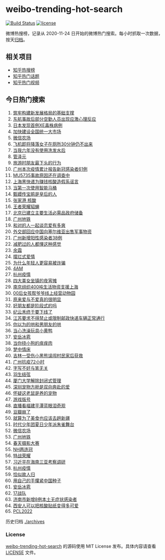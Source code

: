 # weibo-trending-hot-search

[![Build Status](https://github.com/justjavac/weibo-trending-hot-search/workflows/ci/badge.svg?branch=master)](https://github.com/justjavac/weibo-trending-hot-search/actions)
[![license](https://img.shields.io/github/license/justjavac/weibo-trending-hot-search)](https://github.com/justjavac/weibo-trending-hot-search/blob/master/LICENSE)

微博热搜榜，记录从 2020-11-24 日开始的微博热门搜索。每小时抓取一次数据，按天[归档](./archives)。

## 相关项目

- [知乎热搜榜](https://github.com/justjavac/zhihu-trending-top-search)
- [知乎热门话题](https://github.com/justjavac/zhihu-trending-hot-questions)
- [知乎热门视频](https://github.com/justjavac/zhihu-trending-hot-video)

## 今日热门搜索

<!-- BEGIN -->
<!-- 最后更新时间 Tue Apr 12 2022 04:10:59 GMT+0800 (China Standard Time) -->

1. [筑牢构建新发展格局的基础支撑](https://s.weibo.com//weibo?q=%23%E7%AD%91%E7%89%A2%E6%9E%84%E5%BB%BA%E6%96%B0%E5%8F%91%E5%B1%95%E6%A0%BC%E5%B1%80%E7%9A%84%E5%9F%BA%E7%A1%80%E6%94%AF%E6%92%91%23&Refer=new_time)
1. [东航事故后部分空勤人员出现应激心理反应](https://s.weibo.com//weibo?q=%23%E4%B8%9C%E8%88%AA%E4%BA%8B%E6%95%85%E5%90%8E%E9%83%A8%E5%88%86%E7%A9%BA%E5%8B%A4%E4%BA%BA%E5%91%98%E5%87%BA%E7%8E%B0%E5%BA%94%E6%BF%80%E5%BF%83%E7%90%86%E5%8F%8D%E5%BA%94%23&Refer=top)
1. [日本发现首例XE毒株病例](https://s.weibo.com//weibo?q=%23%E6%97%A5%E6%9C%AC%E5%8F%91%E7%8E%B0%E9%A6%96%E4%BE%8BXE%E6%AF%92%E6%A0%AA%E7%97%85%E4%BE%8B%23&Refer=top)
1. [加快建设全国统一大市场](https://s.weibo.com//weibo?q=%23%E5%8A%A0%E5%BF%AB%E5%BB%BA%E8%AE%BE%E5%85%A8%E5%9B%BD%E7%BB%9F%E4%B8%80%E5%A4%A7%E5%B8%82%E5%9C%BA%23&Refer=top)
1. [微信农场](https://s.weibo.com//weibo?q=%23%E5%BE%AE%E4%BF%A1%E5%86%9C%E5%9C%BA%23&Refer=top)
1. [飞机即将降落女子在厕所30分钟仍不出来](https://s.weibo.com//weibo?q=%23%E9%A3%9E%E6%9C%BA%E5%8D%B3%E5%B0%86%E9%99%8D%E8%90%BD%E5%A5%B3%E5%AD%90%E5%9C%A8%E5%8E%95%E6%89%8030%E5%88%86%E9%92%9F%E4%BB%8D%E4%B8%8D%E5%87%BA%E6%9D%A5%23&Refer=top)
1. [当我六年没有使用洗发水后](https://s.weibo.com//weibo?q=%23%E5%BD%93%E6%88%91%E5%85%AD%E5%B9%B4%E6%B2%A1%E6%9C%89%E4%BD%BF%E7%94%A8%E6%B4%97%E5%8F%91%E6%B0%B4%E5%90%8E%23&Refer=top)
1. [管泽元](https://s.weibo.com//weibo?q=%E7%AE%A1%E6%B3%BD%E5%85%83&Refer=top)
1. [旅游时朋友最下头的行为](https://s.weibo.com//weibo?q=%23%E6%97%85%E6%B8%B8%E6%97%B6%E6%9C%8B%E5%8F%8B%E6%9C%80%E4%B8%8B%E5%A4%B4%E7%9A%84%E8%A1%8C%E4%B8%BA%23&Refer=top)
1. [广州本次疫情累计报告新冠感染者61例](https://s.weibo.com//weibo?q=%23%E5%B9%BF%E5%B7%9E%E6%9C%AC%E6%AC%A1%E7%96%AB%E6%83%85%E7%B4%AF%E8%AE%A1%E6%8A%A5%E5%91%8A%E6%96%B0%E5%86%A0%E6%84%9F%E6%9F%93%E8%80%8561%E4%BE%8B%23&Refer=top)
1. [MU5735事故原因还在调查中](https://s.weibo.com//weibo?q=%23MU5735%E4%BA%8B%E6%95%85%E5%8E%9F%E5%9B%A0%E8%BF%98%E5%9C%A8%E8%B0%83%E6%9F%A5%E4%B8%AD%23&Refer=top)
1. [上海黑快递为赚钱核酸造假系谣言](https://s.weibo.com//weibo?q=%23%E4%B8%8A%E6%B5%B7%E9%BB%91%E5%BF%AB%E9%80%92%E4%B8%BA%E8%B5%9A%E9%92%B1%E6%A0%B8%E9%85%B8%E9%80%A0%E5%81%87%E7%B3%BB%E8%B0%A3%E8%A8%80%23&Refer=top)
1. [当第一次使用智能马桶](https://s.weibo.com//weibo?q=%23%E5%BD%93%E7%AC%AC%E4%B8%80%E6%AC%A1%E4%BD%BF%E7%94%A8%E6%99%BA%E8%83%BD%E9%A9%AC%E6%A1%B6%23&Refer=top)
1. [甄嬛传宝鹃是皇后的人](https://s.weibo.com//weibo?q=%E7%94%84%E5%AC%9B%E4%BC%A0%E5%AE%9D%E9%B9%83%E6%98%AF%E7%9A%87%E5%90%8E%E7%9A%84%E4%BA%BA&Refer=top)
1. [张家港 核酸](https://s.weibo.com//weibo?q=%E5%BC%A0%E5%AE%B6%E6%B8%AF%20%E6%A0%B8%E9%85%B8&Refer=top)
1. [王者荣耀貂蝉](https://s.weibo.com//weibo?q=%23%E7%8E%8B%E8%80%85%E8%8D%A3%E8%80%80%E8%B2%82%E8%9D%89%23&Refer=top)
1. [北京已建立主要生活必需品政府储备](https://s.weibo.com//weibo?q=%23%E5%8C%97%E4%BA%AC%E5%B7%B2%E5%BB%BA%E7%AB%8B%E4%B8%BB%E8%A6%81%E7%94%9F%E6%B4%BB%E5%BF%85%E9%9C%80%E5%93%81%E6%94%BF%E5%BA%9C%E5%82%A8%E5%A4%87%23&Refer=top)
1. [广州地铁](https://s.weibo.com//weibo?q=%23%E5%B9%BF%E5%B7%9E%E5%9C%B0%E9%93%81%23&Refer=top)
1. [和对的人一起谈恋爱有多爽](https://s.weibo.com//weibo?q=%23%E5%92%8C%E5%AF%B9%E7%9A%84%E4%BA%BA%E4%B8%80%E8%B5%B7%E8%B0%88%E6%81%8B%E7%88%B1%E6%9C%89%E5%A4%9A%E7%88%BD%23&Refer=top)
1. [外交部回应中国向塞尔维亚出售军事物资](https://s.weibo.com//weibo?q=%23%E5%A4%96%E4%BA%A4%E9%83%A8%E5%9B%9E%E5%BA%94%E4%B8%AD%E5%9B%BD%E5%90%91%E5%A1%9E%E5%B0%94%E7%BB%B4%E4%BA%9A%E5%87%BA%E5%94%AE%E5%86%9B%E4%BA%8B%E7%89%A9%E8%B5%84%23&Refer=top)
1. [广州新增阳性感染者38例](https://s.weibo.com//weibo?q=%23%E5%B9%BF%E5%B7%9E%E6%96%B0%E5%A2%9E%E9%98%B3%E6%80%A7%E6%84%9F%E6%9F%93%E8%80%8538%E4%BE%8B%23&Refer=top)
1. [减肥过的人都懂这种感觉](https://s.weibo.com//weibo?q=%23%E5%87%8F%E8%82%A5%E8%BF%87%E7%9A%84%E4%BA%BA%E9%83%BD%E6%87%82%E8%BF%99%E7%A7%8D%E6%84%9F%E8%A7%89%23&Refer=top)
1. [余霜](https://s.weibo.com//weibo?q=%E4%BD%99%E9%9C%9C&Refer=top)
1. [摆烂式爱情](https://s.weibo.com//weibo?q=%23%E6%91%86%E7%83%82%E5%BC%8F%E7%88%B1%E6%83%85%23&Refer=top)
1. [为什么年轻人更容易被诈骗](https://s.weibo.com//weibo?q=%23%E4%B8%BA%E4%BB%80%E4%B9%88%E5%B9%B4%E8%BD%BB%E4%BA%BA%E6%9B%B4%E5%AE%B9%E6%98%93%E8%A2%AB%E8%AF%88%E9%AA%97%23&Refer=top)
1. [4AM](https://s.weibo.com//weibo?q=4AM&Refer=top)
1. [杭州疫情](https://s.weibo.com//weibo?q=%23%E6%9D%AD%E5%B7%9E%E7%96%AB%E6%83%85%23&Refer=top)
1. [四大美女坐镇的夜宵摊](https://s.weibo.com//weibo?q=%E5%9B%9B%E5%A4%A7%E7%BE%8E%E5%A5%B3%E5%9D%90%E9%95%87%E7%9A%84%E5%A4%9C%E5%AE%B5%E6%91%8A&Refer=top)
1. [南京组织400吨生活物资支援上海](https://s.weibo.com//weibo?q=%23%E5%8D%97%E4%BA%AC%E7%BB%84%E7%BB%87400%E5%90%A8%E7%94%9F%E6%B4%BB%E7%89%A9%E8%B5%84%E6%94%AF%E6%8F%B4%E4%B8%8A%E6%B5%B7%23&Refer=top)
1. [00后女孩帮爷爷线上经营动物园](https://s.weibo.com//weibo?q=%2300%E5%90%8E%E5%A5%B3%E5%AD%A9%E5%B8%AE%E7%88%B7%E7%88%B7%E7%BA%BF%E4%B8%8A%E7%BB%8F%E8%90%A5%E5%8A%A8%E7%89%A9%E5%9B%AD%23&Refer=top)
1. [原来爱与不爱真的很明显](https://s.weibo.com//weibo?q=%23%E5%8E%9F%E6%9D%A5%E7%88%B1%E4%B8%8E%E4%B8%8D%E7%88%B1%E7%9C%9F%E7%9A%84%E5%BE%88%E6%98%8E%E6%98%BE%23&Refer=top)
1. [好朋友都是阶段式的吗](https://s.weibo.com//weibo?q=%23%E5%A5%BD%E6%9C%8B%E5%8F%8B%E9%83%BD%E6%98%AF%E9%98%B6%E6%AE%B5%E5%BC%8F%E7%9A%84%E5%90%97%23&Refer=top)
1. [纪云禾终于要下线了](https://s.weibo.com//weibo?q=%23%E7%BA%AA%E4%BA%91%E7%A6%BE%E7%BB%88%E4%BA%8E%E8%A6%81%E4%B8%8B%E7%BA%BF%E4%BA%86%23&Refer=top)
1. [江苏要求不得禁止或限制邮政快递车辆正常通行](https://s.weibo.com//weibo?q=%23%E6%B1%9F%E8%8B%8F%E8%A6%81%E6%B1%82%E4%B8%8D%E5%BE%97%E7%A6%81%E6%AD%A2%E6%88%96%E9%99%90%E5%88%B6%E9%82%AE%E6%94%BF%E5%BF%AB%E9%80%92%E8%BD%A6%E8%BE%86%E6%AD%A3%E5%B8%B8%E9%80%9A%E8%A1%8C%23&Refer=top)
1. [你以为的哄和男朋友的哄](https://s.weibo.com//weibo?q=%23%E4%BD%A0%E4%BB%A5%E4%B8%BA%E7%9A%84%E5%93%84%E5%92%8C%E7%94%B7%E6%9C%8B%E5%8F%8B%E7%9A%84%E5%93%84%23&Refer=top)
1. [当心洗澡玩具小黄鸭](https://s.weibo.com//weibo?q=%23%E5%BD%93%E5%BF%83%E6%B4%97%E6%BE%A1%E7%8E%A9%E5%85%B7%E5%B0%8F%E9%BB%84%E9%B8%AD%23&Refer=top)
1. [安岳冰雹](https://s.weibo.com//weibo?q=%23%E5%AE%89%E5%B2%B3%E5%86%B0%E9%9B%B9%23&Refer=top)
1. [当你挠小狗的痒痒肉](https://s.weibo.com//weibo?q=%23%E5%BD%93%E4%BD%A0%E6%8C%A0%E5%B0%8F%E7%8B%97%E7%9A%84%E7%97%92%E7%97%92%E8%82%89%23&Refer=top)
1. [梦中情床](https://s.weibo.com//weibo?q=%E6%A2%A6%E4%B8%AD%E6%83%85%E5%BA%8A&Refer=top)
1. [吉林一受伤小黑熊误闯村民家后获救](https://s.weibo.com//weibo?q=%23%E5%90%89%E6%9E%97%E4%B8%80%E5%8F%97%E4%BC%A4%E5%B0%8F%E9%BB%91%E7%86%8A%E8%AF%AF%E9%97%AF%E6%9D%91%E6%B0%91%E5%AE%B6%E5%90%8E%E8%8E%B7%E6%95%91%23&Refer=top)
1. [广州抗疫72小时](https://s.weibo.com//weibo?q=%23%E5%B9%BF%E5%B7%9E%E6%8A%97%E7%96%AB72%E5%B0%8F%E6%97%B6%23&Refer=top)
1. [字写不好与笔无关](https://s.weibo.com//weibo?q=%23%E5%AD%97%E5%86%99%E4%B8%8D%E5%A5%BD%E4%B8%8E%E7%AC%94%E6%97%A0%E5%85%B3%23&Refer=top)
1. [羽生结弦](https://s.weibo.com//weibo?q=%23%E7%BE%BD%E7%94%9F%E7%BB%93%E5%BC%A6%23&Refer=top)
1. [厦门大学解除封闭式管理](https://s.weibo.com//weibo?q=%23%E5%8E%A6%E9%97%A8%E5%A4%A7%E5%AD%A6%E8%A7%A3%E9%99%A4%E5%B0%81%E9%97%AD%E5%BC%8F%E7%AE%A1%E7%90%86%23&Refer=top)
1. [深圳宠物方舱是双向奔赴的爱](https://s.weibo.com//weibo?q=%23%E6%B7%B1%E5%9C%B3%E5%AE%A0%E7%89%A9%E6%96%B9%E8%88%B1%E6%98%AF%E5%8F%8C%E5%90%91%E5%A5%94%E8%B5%B4%E7%9A%84%E7%88%B1%23&Refer=top)
1. [怀疑这老鼠是养的宠物](https://s.weibo.com//weibo?q=%23%E6%80%80%E7%96%91%E8%BF%99%E8%80%81%E9%BC%A0%E6%98%AF%E5%85%BB%E7%9A%84%E5%AE%A0%E7%89%A9%23&Refer=top)
1. [游戏版号](https://s.weibo.com//weibo?q=%E6%B8%B8%E6%88%8F%E7%89%88%E5%8F%B7&Refer=top)
1. [直播看福建平潭蓝眼泪奇观](https://s.weibo.com//weibo?q=%23%E7%9B%B4%E6%92%AD%E7%9C%8B%E7%A6%8F%E5%BB%BA%E5%B9%B3%E6%BD%AD%E8%93%9D%E7%9C%BC%E6%B3%AA%E5%A5%87%E8%A7%82%23&Refer=top)
1. [豆瓣崩了](https://s.weibo.com//weibo?q=%23%E8%B1%86%E7%93%A3%E5%B4%A9%E4%BA%86%23&Refer=top)
1. [就算为了美食也应该去趟新疆](https://s.weibo.com//weibo?q=%23%E5%B0%B1%E7%AE%97%E4%B8%BA%E4%BA%86%E7%BE%8E%E9%A3%9F%E4%B9%9F%E5%BA%94%E8%AF%A5%E5%8E%BB%E8%B6%9F%E6%96%B0%E7%96%86%23&Refer=top)
1. [时代少年团夏日少年派朱雀舞台](https://s.weibo.com//weibo?q=%23%E6%97%B6%E4%BB%A3%E5%B0%91%E5%B9%B4%E5%9B%A2%E5%A4%8F%E6%97%A5%E5%B0%91%E5%B9%B4%E6%B4%BE%E6%9C%B1%E9%9B%80%E8%88%9E%E5%8F%B0%23&Refer=top)
1. [微信农场](https://s.weibo.com//weibo?q=%E5%BE%AE%E4%BF%A1%E5%86%9C%E5%9C%BA&Refer=top)
1. [广州地铁](https://s.weibo.com//weibo?q=%E5%B9%BF%E5%B7%9E%E5%9C%B0%E9%93%81&Refer=top)
1. [春天摄影大赛](https://s.weibo.com//weibo?q=%23%E6%98%A5%E5%A4%A9%E6%91%84%E5%BD%B1%E5%A4%A7%E8%B5%9B%23&Refer=top)
1. [NH两连冠](https://s.weibo.com//weibo?q=NH%E4%B8%A4%E8%BF%9E%E5%86%A0&Refer=top)
1. [特战荣耀](https://s.weibo.com//weibo?q=%23%E7%89%B9%E6%88%98%E8%8D%A3%E8%80%80%23&Refer=top)
1. [习近平在海南三亚考察调研](https://s.weibo.com//weibo?q=%23%E4%B9%A0%E8%BF%91%E5%B9%B3%E5%9C%A8%E6%B5%B7%E5%8D%97%E4%B8%89%E4%BA%9A%E8%80%83%E5%AF%9F%E8%B0%83%E7%A0%94%23&Refer=new_time)
1. [杭州疫情](https://s.weibo.com//weibo?q=%E6%9D%AD%E5%B7%9E%E7%96%AB%E6%83%85&Refer=top)
1. [恰似故人归](https://s.weibo.com//weibo?q=%23%E6%81%B0%E4%BC%BC%E6%95%85%E4%BA%BA%E5%BD%92%23&Refer=top)
1. [用自己的手攥紧中国种子](https://s.weibo.com//weibo?q=%23%E7%94%A8%E8%87%AA%E5%B7%B1%E7%9A%84%E6%89%8B%E6%94%A5%E7%B4%A7%E4%B8%AD%E5%9B%BD%E7%A7%8D%E5%AD%90%23&Refer=new_time)
1. [安岳冰雹](https://s.weibo.com//weibo?q=%E5%AE%89%E5%B2%B3%E5%86%B0%E9%9B%B9&Refer=top)
1. [17战队](https://s.weibo.com//weibo?q=17%E6%88%98%E9%98%9F&Refer=top)
1. [济南市新增8例本土无症状感染者](https://s.weibo.com//weibo?q=%23%E6%B5%8E%E5%8D%97%E5%B8%82%E6%96%B0%E5%A2%9E8%E4%BE%8B%E6%9C%AC%E5%9C%9F%E6%97%A0%E7%97%87%E7%8A%B6%E6%84%9F%E6%9F%93%E8%80%85%23&Refer=top)
1. [西安人可以把核酸贴纸变得多可爱](https://s.weibo.com//weibo?q=%23%E8%A5%BF%E5%AE%89%E4%BA%BA%E5%8F%AF%E4%BB%A5%E6%8A%8A%E6%A0%B8%E9%85%B8%E8%B4%B4%E7%BA%B8%E5%8F%98%E5%BE%97%E5%A4%9A%E5%8F%AF%E7%88%B1%23&Refer=top)
1. [PCL2022](https://s.weibo.com//weibo?q=%23PCL2022%23&Refer=top)

<!-- END -->

历史归档 [./archives](./archives)

### License

[weibo-trending-hot-search](https://github.com/justjavac/weibo-trending-hot-search)
的源码使用 MIT License 发布。具体内容请查看 [LICENSE](./LICENSE) 文件。
